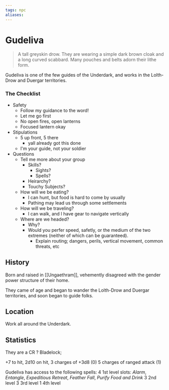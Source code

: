 ```yaml
---
tags: npc
aliases:
---
```

# Gudeliva

> A tall greyskin drow. They are wearing a simple dark brown cloak and a long curved scabbard. Many pouches and belts adorn their lithe form.

Gudeliva is one of the few guides of the Underdark, and works in the Lolth-Drow and Duergar territories.

### The Checklist
- Safety
	- Follow my guidance to the word!
	- Let me go first
	- No open fires, open lanterns
	- Focused lantern okay
- Stipulations
	- 5 up front, 5 there
		- yall already got this done
	- I'm your guide, not your soldier
- Questions
	- Tell me more about your group
		- Skills?
			- Sights?
			- Spells?
		- Heirarchy?
		- Touchy Subjects?
	- How will we be eating?	
		- I can hunt, but food is hard to come by usually
		- Pathing may lead us through some settlements
	- How will we be traveling?
		- I can walk, and I have gear to navigate vertically
	- Where are we headed?
		- Why?
		- Would you perfer speed, safetly, or the medium of the two extremes (neither of which can be guaranteed).
			- Explain routing; dangers, perils, vertical movement, common threats, etc

## History
Born and raised in [[Ungaethram]], vehemently disagreed with the gender power structure of their home.

They came of age and began to wander the Lolth-Drow and Duergar territories, and soon began to guide folks.

## Location
Work all around the Underdark.

## Statistics
They are a CR ? Bladelock; 

+7 to hit, 2d10 on hit, 
3 charges of +3d8 (0)
5 charges of ranged attack (1)

Gudeliva has access to the following spells:
4 1st level slots: *Alarm*, *Entangle*, *Expeditious Retreat*, *Feather Fall*, *Purify Food and Drink*
3 2nd level
3 3rd level
1 4th level